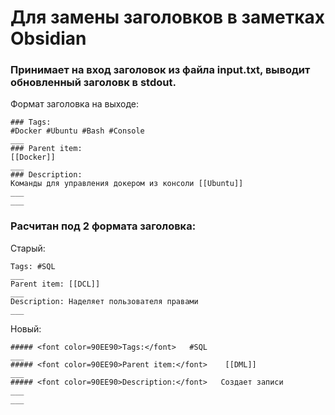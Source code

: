 # Для замены заголовков в заметках Obsidian

### Принимает на вход заголовок из файла input.txt, выводит обновленный заголовк в stdout.
Формат заголовка на выходе:
```text
### Tags:     
#Docker #Ubuntu #Bash #Console
___
### Parent item:    
[[Docker]]
___
### Description: 
Команды для управления докером из консоли [[Ubuntu]]
___
___
```

### Расчитан под 2 формата заголовка:

Старый:
```text
Tags: #SQL
___
Parent item: [[DCL]]
___
Description: Наделяет пользователя правами
___

```


Новый:
```text
##### <font color=90EE90>Tags:</font>   #SQL
___
##### <font color=90EE90>Parent item:</font>    [[DML]]
___
##### <font color=90EE90>Description:</font>   Создает записи
___
___

```

